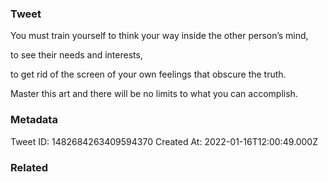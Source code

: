 ### Tweet
You must train yourself to think your way inside the other person’s mind,

to see their needs and interests,

to get rid of the screen of your own feelings that obscure the truth.

Master this art and there will be no limits to what you can accomplish.

### Metadata
Tweet ID: 1482684263409594370
Created At: 2022-01-16T12:00:49.000Z

### Related

